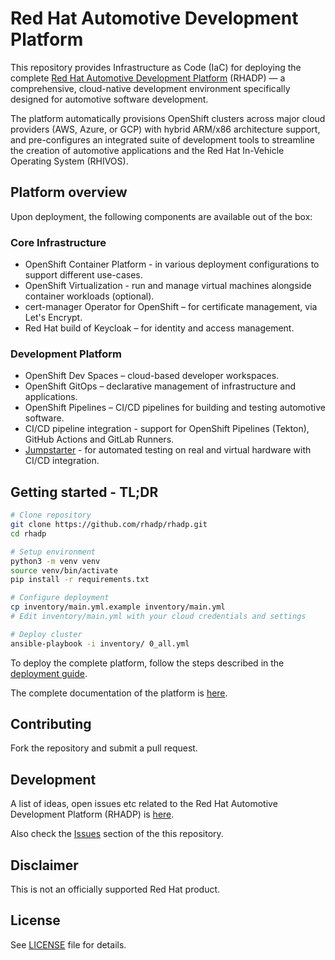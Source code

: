 # Red Hat Automotive Development Platform

This repository provides Infrastructure as Code (IaC) for deploying the complete [Red Hat Automotive Development Platform](https://github.com/rhadp/rhadp) (RHADP) — a comprehensive, cloud-native development environment specifically designed for automotive software development.

The platform automatically provisions OpenShift clusters across major cloud providers (AWS, Azure, or GCP) with hybrid ARM/x86 architecture support, and pre-configures an integrated suite of development tools to streamline the creation of automotive applications and the Red Hat In-Vehicle Operating System (RHIVOS).  

## Platform overview

Upon deployment, the following components are available out of the box:  

### Core Infrastructure
- OpenShift Container Platform - in various deployment configurations to support different use-cases.
- OpenShift Virtualization - run and manage virtual machines alongside container workloads (optional).
- cert-manager Operator for OpenShift – for certificate management, via Let's Encrypt.
- Red Hat build of Keycloak – for identity and access management.

### Development Platform
- OpenShift Dev Spaces – cloud-based developer workspaces.
- OpenShift GitOps – declarative management of infrastructure and applications.
- OpenShift Pipelines – CI/CD pipelines for building and testing automotive software.
- CI/CD pipeline integration - support for OpenShift Pipelines (Tekton), GitHub Actions and GitLab Runners.
- [Jumpstarter](https://github.com/jumpstarter-dev) - for automated testing on real and virtual hardware with CI/CD integration.  

## Getting started - TL;DR

```bash
# Clone repository
git clone https://github.com/rhadp/rhadp.git
cd rhadp

# Setup environment
python3 -m venv venv
source venv/bin/activate
pip install -r requirements.txt

# Configure deployment
cp inventory/main.yml.example inventory/main.yml
# Edit inventory/main.yml with your cloud credentials and settings

# Deploy cluster
ansible-playbook -i inventory/ 0_all.yml
```

To deploy the complete platform, follow the steps described in the [deployment guide](docs/deployment.md).

The complete documentation of the platform is [here](docs/README.md).

## Contributing

Fork the repository and submit a pull request.

## Development

A list of ideas, open issues etc related to the Red Hat Automotive Development Platform (RHADP) is [here](https://github.com/orgs/rhadp/projects/1).  

Also check the [Issues](https://github.com/rhadp/rhadp/issues) section of the this repository.

## Disclaimer

This is not an officially supported Red Hat product.

## License

See [LICENSE](LICENCE.md) file for details.